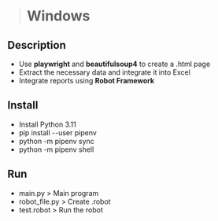 ># Windows

## Description
- Use **playwright** and **beautifulsoup4** to create a .html page
- Extract the necessary data and integrate it into Excel
- Integrate reports using **Robot Framework**

## Install

- Install Python 3.11
- pip install --user pipenv
- python -m pipenv sync
- python -m pipenv shell

## Run
- main.py > Main program
- robot_file.py > Create .robot
- test.robot > Run the robot

<!-- pyinstaller -F <python file>   # 打包成單執行檔，適合小檔
pyinstaller -D <python file>   # 打包成多個文件，適合框架類程式 -->
